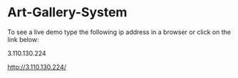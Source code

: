 # Art-Gallery-System
To see a live demo type the following ip address in a browser or click on the link below:

3.110.130.224

http://3.110.130.224/
